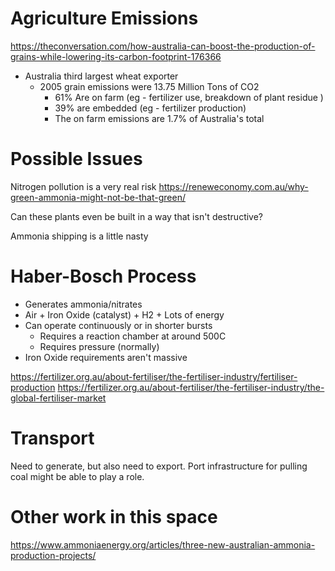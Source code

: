 # Agriculture Emissions

https://theconversation.com/how-australia-can-boost-the-production-of-grains-while-lowering-its-carbon-footprint-176366

* Australia third largest wheat exporter
	* 2005 grain emissions were 13.75 Million Tons of CO2
		* 61% Are on farm (eg - fertilizer use, breakdown of plant residue )
		* 39% are embedded (eg - fertilizer production)
		* The on farm emissions are 1.7% of Australia's total 

# Possible Issues

Nitrogen pollution is a very real risk
https://reneweconomy.com.au/why-green-ammonia-might-not-be-that-green/

Can these plants even be built in a way that isn't destructive?

Ammonia shipping is a little nasty


# Haber-Bosch Process

* Generates ammonia/nitrates
* Air + Iron Oxide (catalyst) + H2 + Lots of energy
* Can operate continuously or in shorter bursts
	* Requires a reaction chamber at around 500C
	* Requires pressure (normally)
* Iron Oxide requirements aren't massive

https://fertilizer.org.au/about-fertiliser/the-fertiliser-industry/fertiliser-production
https://fertilizer.org.au/about-fertiliser/the-fertiliser-industry/the-global-fertiliser-market


# Transport

Need to generate, but also need to export. Port infrastructure for pulling coal might be able to play a role.

# Other work in this space

https://www.ammoniaenergy.org/articles/three-new-australian-ammonia-production-projects/

